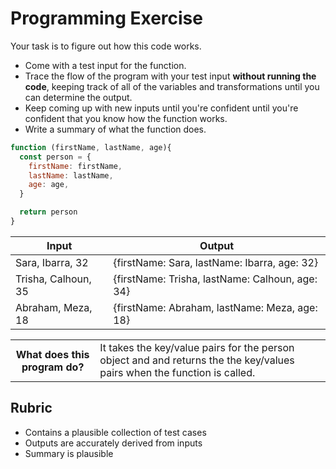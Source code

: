 # Programming Exercise

Your task is to figure out how this code works.

* Come with a test input for the function.
* Trace the flow of the program with your test input **without running the code**, keeping track of all of the variables and transformations until you can determine the output.
* Keep coming up with new inputs until you're confident until you're confident that you know how the function works.
* Write a summary of what the function does.

```js
function (firstName, lastName, age){
  const person = {
    firstName: firstName,
    lastName: lastName,
    age: age,
  }

  return person
}
```

| Input | Output |
| ----- | ------ |
| Sara, Ibarra, 32 | {firstName: Sara, lastName: Ibarra, age: 32}    | 
| Trisha, Calhoun, 35| {firstName: Trisha, lastName: Calhoun, age: 34} | 
| Abraham, Meza, 18| {firstName: Abraham, lastName: Meza, age: 18}    | 

<table>
  <tr>
    <th>What does this program do?</th>
    <td>It takes the key/value pairs for the person object and and returns the the key/values pairs when the function is called. </td>
  </tr>
</table>

## Rubric

* Contains a plausible collection of test cases
* Outputs are accurately derived from inputs
* Summary is plausible

